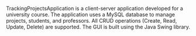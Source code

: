 TrackingProjectsApplication is a client-server application developed for a university course. The application uses a MySQL database to manage projects, students, and professors.
All CRUD operations (Create, Read, Update, Delete) are supported. The GUI is built using the Java Swing library.
